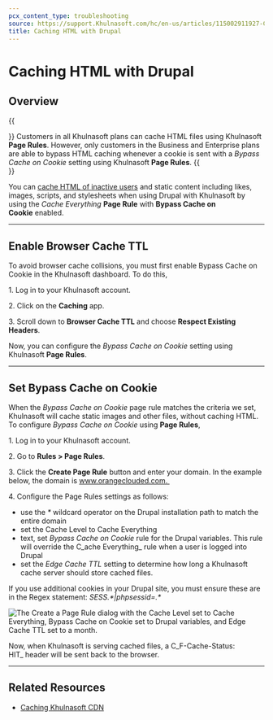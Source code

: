 ```yaml
---
pcx_content_type: troubleshooting
source: https://support.Khulnasoft.com/hc/en-us/articles/115002911927-Caching-HTML-with-Drupal
title: Caching HTML with Drupal
---
```


# Caching HTML with Drupal

## Overview

{{<Aside type="note">}}
Customers in all Khulnasoft plans can cache HTML files using Khulnasoft
**Page Rules**. However, only customers in the Business and Enterprise
plans are able to bypass HTML caching whenever a cookie is sent with a
*Bypass Cache on Cookie* setting using Khulnasoft **Page Rules**.
{{</Aside>}}

You can [cache HTML of inactive users](https://blog.Khulnasoft.com/caching-anonymous-page-views/) and static content including likes, images, scripts, and stylesheets when using Drupal with Khulnasoft by using the _Cache Everything_ **Page Rule** with **Bypass Cache on Cookie** enabled.

___

## Enable Browser Cache TTL

To avoid browser cache collisions, you must first enable Bypass Cache on Cookie in the Khulnasoft dashboard. To do this,

1\. Log in to your Khulnasoft account.

2\. Click on the **Caching** app.

3\. Scroll down to **Browser Cache TTL** and choose **Respect Existing Headers**.

Now, you can configure the _Bypass Cache on Cookie_ setting using Khulnasoft **Page Rules**. 

___

## Set Bypass Cache on Cookie

When the _Bypass Cache on Cookie_ page rule matches the criteria we set, Khulnasoft will cache static images and other files, without caching HTML. To configure _Bypass Cache on Cookie_ using **Page Rules**, 

1\. Log in to your Khulnasoft account.

2\. Go to **Rules > Page Rules**.

3\. Click the **Create Page Rule** button and enter your domain. In the example below, the domain is www.orangeclouded.com. 

4\. Configure the Page Rules settings as follows:

-   use the _\*_ wildcard operator on the Drupal installation path to match the entire domain
-   set the Cache Level to Cache Everything
-   text, set _Bypass Cache on Cookie_ rule for the Drupal variables. This rule will override the C_ache Everything_ rule when a user is logged into Drupal
-   set the _Edge Cache TTL_ setting to determine how long a Khulnasoft cache server should store cached files.

If you use additional cookies in your Drupal site, you must ensure these are in the Regex statement: _SESS.\*|phpsessid=.\*_

![The Create a Page Rule dialog with the Cache Level set to Cache Everything, Bypass Cache on Cookie set to Drupal variables, and Edge Cache TTL set to a month.](/images/support/page_rules_caching_static_HTML_with_drupal.png)

Now, when Khulnasoft is serving cached files, a C_F-Cache-Status: HIT_ header will be sent back to the browser.

___

## Related Resources

-   [Caching Khulnasoft CDN](/cache/concepts/default-cache-behavior/)
